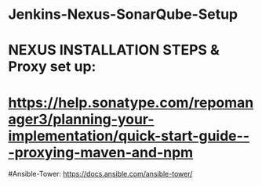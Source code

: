 # Jenkins-Nexus-SonarQube-Setup
# NEXUS INSTALLATION STEPS & Proxy set up:
# https://help.sonatype.com/repomanager3/planning-your-implementation/quick-start-guide---proxying-maven-and-npm


#Ansible-Tower:
https://docs.ansible.com/ansible-tower/
